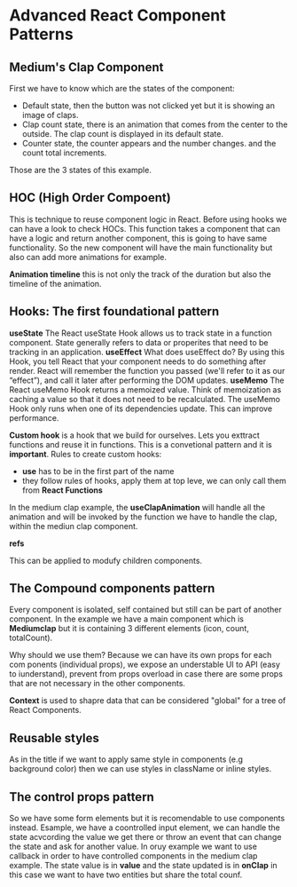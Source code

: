 # Advanced React Component Patterns

## Medium's Clap Component

First we have to know which are the states of the component:

- Default state, then the button was not clicked yet but it is showing an image of claps. 
- Clap count state, there is an animation that comes from the center to the outside. The clap count is displayed in its default state.
- Counter state, the counter appears and the number changes. and the count total increments.  

Those are the 3 states of this example.

## HOC (High Order Compoent)

This is technique to reuse component logic in React.  Before using hooks we can have a look to check HOCs.
This function takes a component that can have a logic and return another component, this is going to have same functionality. 
So the new component will have the main functionality but also can add more animations for example. 

**Animation timeline**
this is not only the track of the duration but also the timeline of the animation.  

## Hooks: The first foundational pattern

**useState** The React useState Hook allows us to track state in a function component. State generally refers to data or properites that need to be tracking in an application.
**useEffect** What does useEffect do? By using this Hook, you tell React that your component needs to do something after render. React will remember the function you passed (we'll refer to it as our “effect”), and call it later after performing the DOM updates.
**useMemo** The React useMemo Hook returns a memoized value. Think of memoization as caching a value so that it does not need to be recalculated. The useMemo Hook only runs when one of its dependencies update. This can improve performance.

**Custom hook** is a hook that we build for ourselves. Lets you exttract functions and reuse it in functions. This is a convetional pattern and it is **important**. Rules to create custom hooks:
- **use** has to be in the first part of the name
- they follow rules of hooks, apply them at top leve, we can only call them from **React Functions**

In the medium clap example, the **useClapAnimation** will handle all the animation and will be invoked by the function we have to handle the clap, within the mediun clap component. 

**refs**

This can be applied to modufy children components.

## The Compound components pattern

Every component is isolated, self contained but still can be part of another component. In the example we have a main component which is **Mediumclap** but it is containing 3 different elements (icon, count, totalCount). 

Why should we use them? Because we can have its own props for each com ponents (individual props), we expose an understable UI to API (easy to iunderstand), prevent from props overload in case there are some props that are not necessary in the other components.   

**Context** is used to shapre data that can be considered "global" for a tree of React Components.

## Reusable styles

As in the title if we want to apply same style in components (e.g background color) then we can use styles in className or inline styles.  

## The control props pattern

So we have some form elements but it is recomendable to use components instead. Esample, we have a coontrolled input element, we can handle the state acvcording the value we get there or throw an event that can change the state and ask for another value. In oruy example we want to use callback in order to have controlled components in the medium  clap example. The state value is in **value** and the state updated is in **onClap** in this case we want to have two entities but share the total counf. 